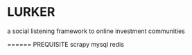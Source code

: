 LURKER
======

a social listening framework to online investment communities

======
PREQUISITE
scrapy
mysql 
redis 
 
